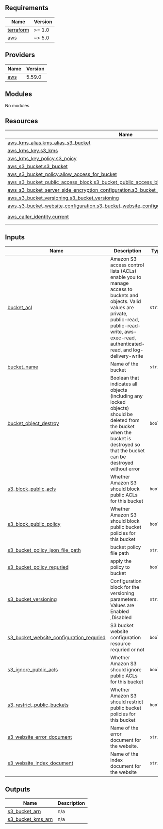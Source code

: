 ## Requirements

| Name | Version |
|------|---------|
| <a name="requirement_terraform"></a> [terraform](#requirement\_terraform) | >= 1.0 |
| <a name="requirement_aws"></a> [aws](#requirement\_aws) | ~> 5.0 |

## Providers

| Name | Version |
|------|---------|
| <a name="provider_aws"></a> [aws](#provider\_aws) | 5.59.0 |

## Modules

No modules.

## Resources

| Name | Type |
|------|------|
| [aws_kms_alias.kms_alias_s3_bucket](https://registry.terraform.io/providers/hashicorp/aws/latest/docs/resources/kms_alias) | resource |
| [aws_kms_key.s3_kms](https://registry.terraform.io/providers/hashicorp/aws/latest/docs/resources/kms_key) | resource |
| [aws_kms_key_policy.s3_poicy](https://registry.terraform.io/providers/hashicorp/aws/latest/docs/resources/kms_key_policy) | resource |
| [aws_s3_bucket.s3_bucket](https://registry.terraform.io/providers/hashicorp/aws/latest/docs/resources/s3_bucket) | resource |
| [aws_s3_bucket_policy.allow_access_for_bucket](https://registry.terraform.io/providers/hashicorp/aws/latest/docs/resources/s3_bucket_policy) | resource |
| [aws_s3_bucket_public_access_block.s3_bucket_public_access_block](https://registry.terraform.io/providers/hashicorp/aws/latest/docs/resources/s3_bucket_public_access_block) | resource |
| [aws_s3_bucket_server_side_encryption_configuration.s3_bucket_server_side_encryption_configuration](https://registry.terraform.io/providers/hashicorp/aws/latest/docs/resources/s3_bucket_server_side_encryption_configuration) | resource |
| [aws_s3_bucket_versioning.s3_bucket_versioning](https://registry.terraform.io/providers/hashicorp/aws/latest/docs/resources/s3_bucket_versioning) | resource |
| [aws_s3_bucket_website_configuration.s3_bucket_website_configuration](https://registry.terraform.io/providers/hashicorp/aws/latest/docs/resources/s3_bucket_website_configuration) | resource |
| [aws_caller_identity.current](https://registry.terraform.io/providers/hashicorp/aws/latest/docs/data-sources/caller_identity) | data source |

## Inputs

| Name | Description | Type | Default | Required |
|------|-------------|------|---------|:--------:|
| <a name="input_bucket_acl"></a> [bucket\_acl](#input\_bucket\_acl) | Amazon S3 access control lists (ACLs) enable you to manage access to buckets and objects. Valid values are private, public-read, public-read-write, aws-exec-read, authenticated-read, and log-delivery-write | `string` | `"private-read"` | no |
| <a name="input_bucket_name"></a> [bucket\_name](#input\_bucket\_name) | Name of the bucket | `string` | `""` | no |
| <a name="input_bucket_object_destroy"></a> [bucket\_object\_destroy](#input\_bucket\_object\_destroy) | Boolean that indicates all objects (including any locked objects) should be deleted from the bucket when the bucket is destroyed so that the bucket can be destroyed without error | `bool` | `false` | no |
| <a name="input_s3_block_public_acls"></a> [s3\_block\_public\_acls](#input\_s3\_block\_public\_acls) | Whether Amazon S3 should block public ACLs for this bucket | `bool` | `true` | no |
| <a name="input_s3_block_public_policy"></a> [s3\_block\_public\_policy](#input\_s3\_block\_public\_policy) | Whether Amazon S3 should block public bucket policies for this bucket | `bool` | `true` | no |
| <a name="input_s3_bucket_policy_json_file_path"></a> [s3\_bucket\_policy\_json\_file\_path](#input\_s3\_bucket\_policy\_json\_file\_path) | bucket policy file path | `string` | `null` | no |
| <a name="input_s3_bucket_policy_requried"></a> [s3\_bucket\_policy\_requried](#input\_s3\_bucket\_policy\_requried) | apply the policy to bucket | `bool` | `false` | no |
| <a name="input_s3_bucket_versioning"></a> [s3\_bucket\_versioning](#input\_s3\_bucket\_versioning) | Configuration block for the versioning parameters. Values are Enabled ,Disabled | `string` | `"Enabled"` | no |
| <a name="input_s3_bucket_website_configuration_requried"></a> [s3\_bucket\_website\_configuration\_requried](#input\_s3\_bucket\_website\_configuration\_requried) | S3 bucket website configuration resource requried or not | `bool` | `false` | no |
| <a name="input_s3_ignore_public_acls"></a> [s3\_ignore\_public\_acls](#input\_s3\_ignore\_public\_acls) | Whether Amazon S3 should ignore public ACLs for this bucket | `bool` | `true` | no |
| <a name="input_s3_restrict_public_buckets"></a> [s3\_restrict\_public\_buckets](#input\_s3\_restrict\_public\_buckets) | Whether Amazon S3 should restrict public bucket policies for this bucket | `bool` | `true` | no |
| <a name="input_s3_website_error_document"></a> [s3\_website\_error\_document](#input\_s3\_website\_error\_document) | Name of the error document for the website. | `string` | `"error.html"` | no |
| <a name="input_s3_website_index_document"></a> [s3\_website\_index\_document](#input\_s3\_website\_index\_document) | Name of the index document for the website | `string` | `"index.html"` | no |

## Outputs

| Name | Description |
|------|-------------|
| <a name="output_s3_bucket_arn"></a> [s3\_bucket\_arn](#output\_s3\_bucket\_arn) | n/a |
| <a name="output_s3_bucket_kms_arn"></a> [s3\_bucket\_kms\_arn](#output\_s3\_bucket\_kms\_arn) | n/a |